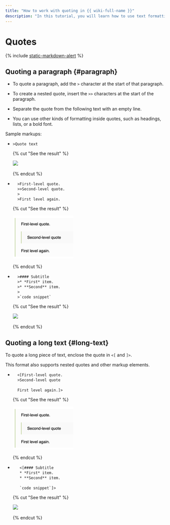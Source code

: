 ```yaml
---
title: "How to work with quoting in {{ wiki-full-name }}"
description: "In this tutorial, you will learn how to use text formatting in {{ wiki-name }}."
---
```


# Quotes

{% include [static-markdown-alert](../../_includes/wiki/static-markdown-alert.md) %}

## Quoting a paragraph {#paragraph}

* To quote a paragraph, add the `>` character at the start of that paragraph.

* To create a nested quote, insert the `>>` characters at the start of the paragraph.

* Separate the quote from the following text with an empty line.

* You can use other kinds of formatting inside quotes, such as headings, lists, or a bold font.

Sample markups:

* ```
  >Quote text
  ```

   {% cut "See the result" %}

   ![](../../_assets/wiki/qote-short.png)

   {% endcut %}

* ```
    >First-level quote.
    >>Second-level quote.
    >
    >First level again.
  ```

   {% cut "See the result" %}

   ![](../../_assets/wiki/quote-nested.png)

   {% endcut %}

* ```
    >#### Subtitle
    >* *First* item.
    >* **Second** item.
    >
    >`code snippet`
  ```

   {% cut "See the result" %}

   ![](../../_assets/wiki/quote-formatting.png)

   {% endcut %}

## Quoting a long text {#long-text}

To quote a long piece of text, enclose the quote in `<[` and `]>`.

This format also supports nested quotes and other markup elements.

* ```
    <[First-level quote.
    >Second-level quote
   
    First level again.]>
  ```

   {% cut "See the result" %}

   ![](../../_assets/wiki/quote-nested.png)

   {% endcut %}

* ```
     <[#### Subtitle
     * *First* item.
     * **Second** item.

     `code snippet`]>
  ```

   {% cut "See the result" %}

   ![](../../_assets/wiki/quote-formatting.png)

   {% endcut %}
